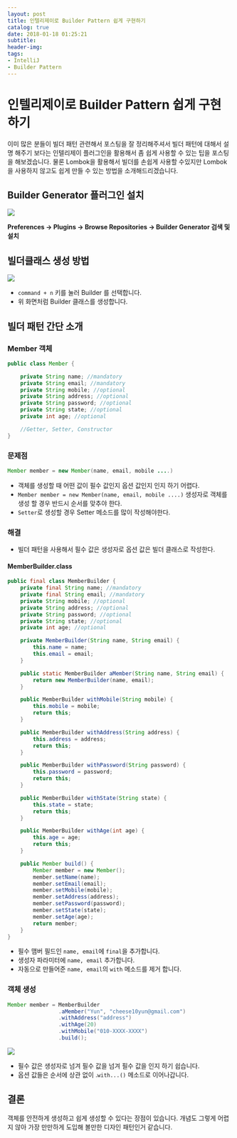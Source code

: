 ```yaml
---
layout: post
title: 인텔리제이로 Builder Pattern 쉽게 구현하기
catalog: true
date: 2018-01-18 01:25:21
subtitle:
header-img:
tags:
- IntelliJ
- Builder Pattern
---
```


# 인텔리제이로 Builder Pattern 쉽게 구현하기

이미 많은 분들이 빌더 패턴 관련해서 포스팅을 잘 정리해주셔서 빌더 패턴에 대해서 설명 해주기 보다는 인텔리제이 플러그인을 활용해서 좀 쉽게 사용할 수 있는 팁을 포스팅을 해보겠습니다.
물론 Lombok을 활용해서 빌더를 손쉽게 사용할 수있지만 Lombok을 사용하지 않고도 쉽게 만들 수 있는 방법을 소개해드리겠습니다.


## Builder Generator 플러그인 설치
![](https://i.imgur.com/qlSmnIG.png)

**Preferences -> Plugins -> Browse Repositories -> Builder Generator 검색 및 설치**

## 빌더클래스 생성 방법
![](https://i.imgur.com/vj6km1L.gif)

* `command + n` 키를 눌러 Builder 를 선택합니다.
* 위 화면처럼 Builder 클래스를 생성합니다.


## 빌더 패턴 간단 소개

### Member 객체
```java
public class Member {

    private String name; //mandatory
    private String email; //mandatory
    private String mobile; //optional
    private String address; //optional
    private String password; //optional
    private String state; //optional
    private int age; //optional

    //Getter, Setter, Constructor
}
```


### 문제점
```java
Member member = new Member(name, email, mobile ....)
```
* 객체를 생성할 때 어떤 값이 필수 값인지 옵션 값인지 인지 하기 어렵다.
* `Member member = new Member(name, email, mobile ....)` 생성자로 객체를 생성 할 경우 반드시 순서를 맞추야 한다.
* `Setter`로 생성할 경우 Setter 메소드를 많이 작성해야한다.

### 해결
* 빌더 패턴을 사용해서 필수 값은 생성자로 옵션 값은 빌더 클래스로 작성한다.


#### MemberBuilder.class

```java
public final class MemberBuilder {
    private final String name; //mandatory
    private final String email; //mandatory
    private String mobile; //optional
    private String address; //optional
    private String password; //optional
    private String state; //optional
    private int age; //optional

    private MemberBuilder(String name, String email) {
        this.name = name;
        this.email = email;
    }

    public static MemberBuilder aMember(String name, String email) {
        return new MemberBuilder(name, email);
    }

    public MemberBuilder withMobile(String mobile) {
        this.mobile = mobile;
        return this;
    }

    public MemberBuilder withAddress(String address) {
        this.address = address;
        return this;
    }

    public MemberBuilder withPassword(String password) {
        this.password = password;
        return this;
    }

    public MemberBuilder withState(String state) {
        this.state = state;
        return this;
    }

    public MemberBuilder withAge(int age) {
        this.age = age;
        return this;
    }

    public Member build() {
        Member member = new Member();
        member.setName(name);
        member.setEmail(email);
        member.setMobile(mobile);
        member.setAddress(address);
        member.setPassword(password);
        member.setState(state);
        member.setAge(age);
        return member;
    }
}
```

* 필수 맴버 필드인 `name, email`에 `final`을 추가합니다.
* 생성자 파라미터에 `name, email` 추가합니다.
* 자동으로 만들어준 `name, email`의 `with` 메소드를 제거 합니다.


### 객체 생성

```java
Member member = MemberBuilder
                .aMember("Yun", "cheese10yun@gmail.com")
                .withAddress("address")
                .withAge(20)
                .withMobile("010-XXXX-XXXX")
                .build();
```

![](https://i.imgur.com/lNLW4dh.png)
* 필수 값은 생성자로 넘겨 필수 값을 넘겨 필수 값을 인지 하기 쉽습니다.
* 옵션 값들은 순서에 상관 없이 .`with...()` 메소드로 이어나갑니다.

## 결론
객체를 안전하게 생성하고 쉽게 생성할 수 있다는 장점이 있습니다. 개념도 그렇게 어렵지 않아 가장 만만하게 도입해 볼만한 디자인 패턴인거 같습니다.























